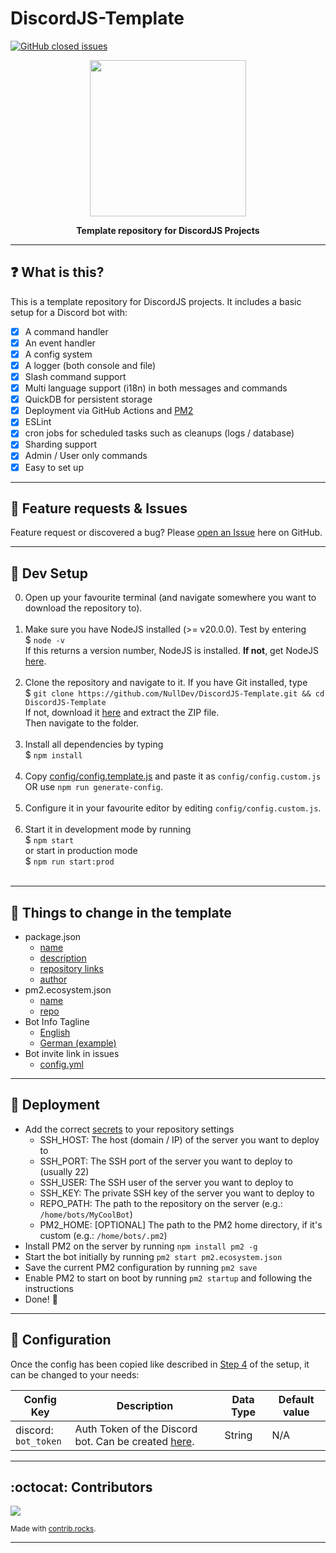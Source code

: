 # DiscordJS-Template
[![GitHub closed issues](https://img.shields.io/github/issues-closed-raw/NullDev/DiscordJS-Template?logo=Cachet)](https://github.com/NullDev/DiscordJS-Template/issues?q=is%3Aissue+is%3Aclosed)

<p align="center"><img height="250" width="auto" src="https://cdn.discordapp.com/attachments/1113567657921355866/1113906962598465656/image.jpg" /></p>
<p align="center"><b>Template repository for DiscordJS Projects</b></p>
<hr>

## :question: What is this?

This is a template repository for DiscordJS projects. It includes a basic setup for a Discord bot with:
- [x] A command handler
- [x] An event handler
- [x] A config system
- [x] A logger (both console and file)
- [x] Slash command support
- [x] Multi language support (i18n) in both messages and commands
- [x] QuickDB for persistent storage
- [x] Deployment via GitHub Actions and [PM2](https://pm2.keymetrics.io/)
- [x] ESLint
- [x] cron jobs for scheduled tasks such as cleanups (logs / database)
- [x] Sharding support
- [x] Admin / User only commands
- [x] Easy to set up

<hr>

## :diamond_shape_with_a_dot_inside: Feature requests & Issues

Feature request or discovered a bug? Please [open an Issue](https://github.com/NullDev/DiscordJS-Template/issues/new/choose) here on GitHub.

<hr>

## :wrench: Dev Setup

0. Open up your favourite terminal (and navigate somewhere you want to download the repository to). <br><br>
1. Make sure you have NodeJS installed (>= v20.0.0). Test by entering <br>
$ `node -v` <br>
If this returns a version number, NodeJS is installed. **If not**, get NodeJS <a href="https://nodejs.org/en/download/package-manager/">here</a>. <br><br>
2. Clone the repository and navigate to it. If you have Git installed, type <br>
$ `git clone https://github.com/NullDev/DiscordJS-Template.git && cd DiscordJS-Template` <br>
If not, download it <a href="https://github.com/NullDev/DiscordJS-Template/archive/master.zip">here</a> and extract the ZIP file.<br>
Then navigate to the folder.<br><br>
3. Install all dependencies by typing <br>
$ `npm install`<br><br>
4. Copy [config/config.template.js](https://github.com/NullDev/DiscordJS-Template/blob/master/config/config.template.js) and paste it as `config/config.custom.js` OR use `npm run generate-config`. <br><br>
5. Configure it in your favourite editor by editing `config/config.custom.js`. <br><br>
6. Start it in development mode by running <br>
$ `npm start` <br>
or start in production mode <br>
$ `npm run start:prod` <br><br>

<hr>

## :satellite: Things to change in the template

- package.json
    - [name](https://github.com/NullDev/DiscordJS-Template/blob/master/package.json#L2)
    - [description](https://github.com/NullDev/DiscordJS-Template/blob/master/package.json#L6)
    - [repository links](https://github.com/NullDev/DiscordJS-Template/blob/master/package.json#L20-L27)
    - [author](https://github.com/NullDev/DiscordJS-Template/blob/master/package.json#L28)
- pm2.ecosystem.json
    - [name](https://github.com/NullDev/DiscordJS-Template/blob/master/pm2.ecosystem.json#L4)
    - [repo](https://github.com/NullDev/DiscordJS-Template/blob/master/pm2.ecosystem.json#L10)
- Bot Info Tagline
    - [English](https://github.com/NullDev/DiscordJS-Template/blob/master/locales/English_en.json#L8)
    - [German (example)](https://github.com/NullDev/DiscordJS-Template/blob/master/locales/German_de.json#L8)
- Bot invite link in issues
    - [config.yml](https://github.com/NullDev/DiscordJS-Template/blob/master/.github/ISSUE_TEMPLATE/config.yml#L4)

<hr>

## :rocket: Deployment

- Add the correct [secrets](https://github.com/NullDev/DiscordJS-Template/blob/master/.github/workflows/cd.yml#L27-L34) to your repository settings 
    - SSH_HOST: The host (domain / IP) of the server you want to deploy to
    - SSH_PORT: The SSH port of the server you want to deploy to (usually 22)
    - SSH_USER: The SSH user of the server you want to deploy to
    - SSH_KEY: The private SSH key of the server you want to deploy to
    - REPO_PATH: The path to the repository on the server (e.g.: `/home/bots/MyCoolBot`)
    - PM2_HOME: [OPTIONAL] The path to the PM2 home directory, if it's custom (e.g.: `/home/bots/.pm2`)
- Install PM2 on the server by running `npm install pm2 -g`
- Start the bot initially by running `pm2 start pm2.ecosystem.json`
- Save the current PM2 configuration by running `pm2 save`
- Enable PM2 to start on boot by running `pm2 startup` and following the instructions
- Done! :tada:

<hr>

## :nut_and_bolt: Configuration

Once the config has been copied like described in [Step 4](#wrench-dev-setup) of the setup, it can be changed to your needs:

| Config Key | Description | Data Type | Default value |
| ---------- | --------- | ------------------ | ------------ |
| discord: <br> `bot_token` | Auth Token of the Discord bot. Can be created [here](https://discordapp.com/developers/). | String | N/A |

<hr>

## :octocat: Contributors

<a href="https://github.com/NullDev/DiscordJS-Template/graphs/contributors">
  <img src="https://contrib.rocks/image?repo=NullDev/DiscordJS-Template" />
</a>

<sub>Made with [contrib.rocks](https://contrib.rocks).</sub>

<hr>
